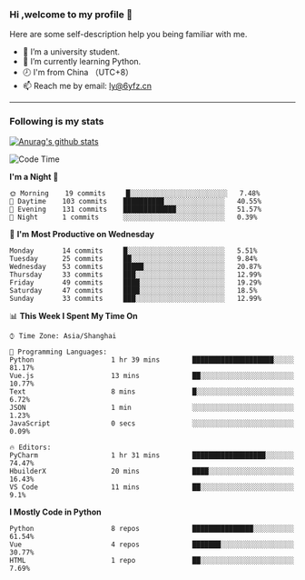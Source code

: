 ### Hi ,welcome to my profile 👋
Here are some self-description help you being familiar with me.
<!--
**liuyunfz/liuyunfz** is a ✨ _special_ ✨ repository because its `README.md` (this file) appears on your GitHub profile.
- 👯 I’m looking to collaborate on ...
- 🤔 I’m looking for help with ...
Here are some ideas to get you started:
-->
- 🏫 I’m a university student.
- 💪 I’m currently learning Python.
- 🕗 I'm from China （UTC+8）
- 📫 Reach me by email: [ly@6yfz.cn](mailto:ly@6yfz.cn)
  
---
### Following is my stats
  
[![Anurag's github stats](https://github-readme-stats.vercel.app/api?username=liuyunfz)](https://github.com/anuraghazra/github-readme-stats)
  
<!--START_SECTION:waka-->
![Code Time](http://img.shields.io/badge/Code%20Time-0-blue)

**I'm a Night 🦉** 

```text
🌞 Morning    19 commits     █░░░░░░░░░░░░░░░░░░░░░░░░   7.48% 
🌆 Daytime    103 commits    ██████████░░░░░░░░░░░░░░░   40.55% 
🌃 Evening    131 commits    █████████████░░░░░░░░░░░░   51.57% 
🌙 Night      1 commits      ░░░░░░░░░░░░░░░░░░░░░░░░░   0.39%

```
📅 **I'm Most Productive on Wednesday** 

```text
Monday       14 commits     █░░░░░░░░░░░░░░░░░░░░░░░░   5.51% 
Tuesday      25 commits     ██░░░░░░░░░░░░░░░░░░░░░░░   9.84% 
Wednesday    53 commits     █████░░░░░░░░░░░░░░░░░░░░   20.87% 
Thursday     33 commits     ███░░░░░░░░░░░░░░░░░░░░░░   12.99% 
Friday       49 commits     ████░░░░░░░░░░░░░░░░░░░░░   19.29% 
Saturday     47 commits     ████░░░░░░░░░░░░░░░░░░░░░   18.5% 
Sunday       33 commits     ███░░░░░░░░░░░░░░░░░░░░░░   12.99%

```


📊 **This Week I Spent My Time On** 

```text
⌚︎ Time Zone: Asia/Shanghai

💬 Programming Languages: 
Python                   1 hr 39 mins        ████████████████████░░░░░   81.17% 
Vue.js                   13 mins             ██░░░░░░░░░░░░░░░░░░░░░░░   10.77% 
Text                     8 mins              █░░░░░░░░░░░░░░░░░░░░░░░░   6.72% 
JSON                     1 min               ░░░░░░░░░░░░░░░░░░░░░░░░░   1.23% 
JavaScript               0 secs              ░░░░░░░░░░░░░░░░░░░░░░░░░   0.09%

🔥 Editors: 
PyCharm                  1 hr 31 mins        ██████████████████░░░░░░░   74.47% 
HbuilderX                20 mins             ████░░░░░░░░░░░░░░░░░░░░░   16.43% 
VS Code                  11 mins             ██░░░░░░░░░░░░░░░░░░░░░░░   9.1%

```

**I Mostly Code in Python** 

```text
Python                   8 repos             ███████████████░░░░░░░░░░   61.54% 
Vue                      4 repos             ███████░░░░░░░░░░░░░░░░░░   30.77% 
HTML                     1 repo              ██░░░░░░░░░░░░░░░░░░░░░░░   7.69%

```



<!--END_SECTION:waka-->
